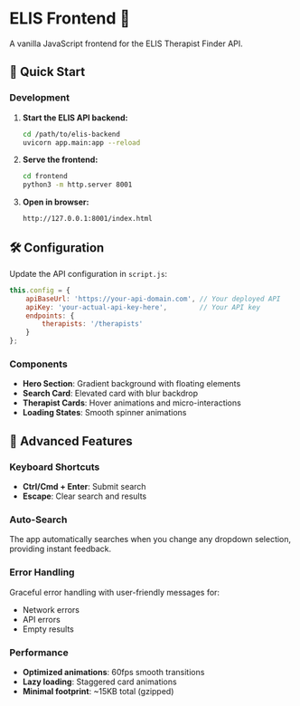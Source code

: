 # ELIS Frontend 🎨

A vanilla JavaScript frontend for the ELIS Therapist Finder API.

## 🚀 Quick Start

### Development
1. **Start the ELIS API backend:**
   ```bash
   cd /path/to/elis-backend
   uvicorn app.main:app --reload
   ```

2. **Serve the frontend:**
   ```bash
   cd frontend
   python3 -m http.server 8001
   ```

3. **Open in browser:**
   ```
   http://127.0.0.1:8001/index.html
   ```

## 🛠️ Configuration

Update the API configuration in `script.js`:

```javascript
this.config = {
    apiBaseUrl: 'https://your-api-domain.com', // Your deployed API
    apiKey: 'your-actual-api-key-here',        // Your API key
    endpoints: {
        therapists: '/therapists'
    }
};
```

### Components
- **Hero Section**: Gradient background with floating elements
- **Search Card**: Elevated card with blur backdrop
- **Therapist Cards**: Hover animations and micro-interactions
- **Loading States**: Smooth spinner animations

## 🔧 Advanced Features

### Keyboard Shortcuts
- **Ctrl/Cmd + Enter**: Submit search
- **Escape**: Clear search and results

### Auto-Search
The app automatically searches when you change any dropdown selection, providing instant feedback.

### Error Handling
Graceful error handling with user-friendly messages for:
- Network errors
- API errors  
- Empty results

### Performance
- **Optimized animations**: 60fps smooth transitions
- **Lazy loading**: Staggered card animations
- **Minimal footprint**: ~15KB total (gzipped)
